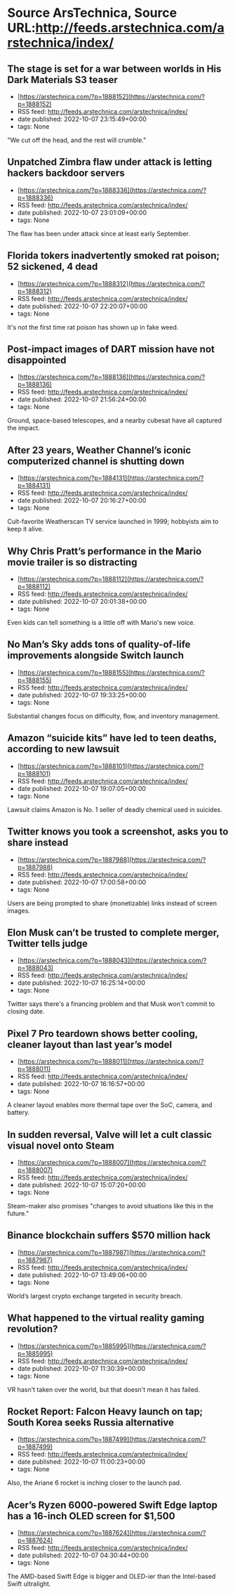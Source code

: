 # Source ArsTechnica, Source URL:http://feeds.arstechnica.com/arstechnica/index/

## The stage is set for a war between worlds in His Dark Materials S3 teaser
 - [https://arstechnica.com/?p=1888152](https://arstechnica.com/?p=1888152)
 - RSS feed: http://feeds.arstechnica.com/arstechnica/index/
 - date published: 2022-10-07 23:15:49+00:00
 - tags: None

"We cut off the head, and the rest will crumble."

## Unpatched Zimbra flaw under attack is letting hackers backdoor servers
 - [https://arstechnica.com/?p=1888336](https://arstechnica.com/?p=1888336)
 - RSS feed: http://feeds.arstechnica.com/arstechnica/index/
 - date published: 2022-10-07 23:01:09+00:00
 - tags: None

The flaw has been under attack since at least early September.

## Florida tokers inadvertently smoked rat poison; 52 sickened, 4 dead
 - [https://arstechnica.com/?p=1888312](https://arstechnica.com/?p=1888312)
 - RSS feed: http://feeds.arstechnica.com/arstechnica/index/
 - date published: 2022-10-07 22:20:07+00:00
 - tags: None

It's not the first time rat poison has shown up in fake weed.

## Post-impact images of DART mission have not disappointed
 - [https://arstechnica.com/?p=1888136](https://arstechnica.com/?p=1888136)
 - RSS feed: http://feeds.arstechnica.com/arstechnica/index/
 - date published: 2022-10-07 21:56:24+00:00
 - tags: None

Ground, space-based telescopes, and a nearby cubesat have all captured the impact.

## After 23 years, Weather Channel’s iconic computerized channel is shutting down
 - [https://arstechnica.com/?p=1884131](https://arstechnica.com/?p=1884131)
 - RSS feed: http://feeds.arstechnica.com/arstechnica/index/
 - date published: 2022-10-07 20:16:27+00:00
 - tags: None

Cult-favorite Weatherscan TV service launched in 1999; hobbyists aim to keep it alive.

## Why Chris Pratt’s performance in the Mario movie trailer is so distracting
 - [https://arstechnica.com/?p=1888112](https://arstechnica.com/?p=1888112)
 - RSS feed: http://feeds.arstechnica.com/arstechnica/index/
 - date published: 2022-10-07 20:01:38+00:00
 - tags: None

Even kids can tell something is a little off with Mario's new voice.

## No Man’s Sky adds tons of quality-of-life improvements alongside Switch launch
 - [https://arstechnica.com/?p=1888155](https://arstechnica.com/?p=1888155)
 - RSS feed: http://feeds.arstechnica.com/arstechnica/index/
 - date published: 2022-10-07 19:33:25+00:00
 - tags: None

Substantial changes focus on difficulty, flow, and inventory management.

## Amazon “suicide kits” have led to teen deaths, according to new lawsuit
 - [https://arstechnica.com/?p=1888101](https://arstechnica.com/?p=1888101)
 - RSS feed: http://feeds.arstechnica.com/arstechnica/index/
 - date published: 2022-10-07 19:07:05+00:00
 - tags: None

Lawsuit claims Amazon is No. 1 seller of deadly chemical used in suicides.

## Twitter knows you took a screenshot, asks you to share instead
 - [https://arstechnica.com/?p=1887988](https://arstechnica.com/?p=1887988)
 - RSS feed: http://feeds.arstechnica.com/arstechnica/index/
 - date published: 2022-10-07 17:00:58+00:00
 - tags: None

Users are being prompted to share (monetizable) links instead of screen images.

## Elon Musk can’t be trusted to complete merger, Twitter tells judge
 - [https://arstechnica.com/?p=1888043](https://arstechnica.com/?p=1888043)
 - RSS feed: http://feeds.arstechnica.com/arstechnica/index/
 - date published: 2022-10-07 16:25:14+00:00
 - tags: None

Twitter says there's a financing problem and that Musk won't commit to closing date.

## Pixel 7 Pro teardown shows better cooling, cleaner layout than last year’s model
 - [https://arstechnica.com/?p=1888011](https://arstechnica.com/?p=1888011)
 - RSS feed: http://feeds.arstechnica.com/arstechnica/index/
 - date published: 2022-10-07 16:16:57+00:00
 - tags: None

A cleaner layout enables more thermal tape over the SoC, camera, and battery.

## In sudden reversal, Valve will let a cult classic visual novel onto Steam
 - [https://arstechnica.com/?p=1888007](https://arstechnica.com/?p=1888007)
 - RSS feed: http://feeds.arstechnica.com/arstechnica/index/
 - date published: 2022-10-07 15:07:20+00:00
 - tags: None

Steam-maker also promises "changes to avoid situations like this in the future."

## Binance blockchain suffers $570 million hack
 - [https://arstechnica.com/?p=1887987](https://arstechnica.com/?p=1887987)
 - RSS feed: http://feeds.arstechnica.com/arstechnica/index/
 - date published: 2022-10-07 13:49:06+00:00
 - tags: None

World’s largest crypto exchange targeted in security breach.

## What happened to the virtual reality gaming revolution?
 - [https://arstechnica.com/?p=1885995](https://arstechnica.com/?p=1885995)
 - RSS feed: http://feeds.arstechnica.com/arstechnica/index/
 - date published: 2022-10-07 11:30:39+00:00
 - tags: None

VR hasn't taken over the world, but that doesn't mean it has failed.

## Rocket Report: Falcon Heavy launch on tap; South Korea seeks Russia alternative
 - [https://arstechnica.com/?p=1887499](https://arstechnica.com/?p=1887499)
 - RSS feed: http://feeds.arstechnica.com/arstechnica/index/
 - date published: 2022-10-07 11:00:23+00:00
 - tags: None

Also, the Ariane 6 rocket is inching closer to the launch pad.

## Acer’s Ryzen 6000-powered Swift Edge laptop has a 16-inch OLED screen for $1,500
 - [https://arstechnica.com/?p=1887624](https://arstechnica.com/?p=1887624)
 - RSS feed: http://feeds.arstechnica.com/arstechnica/index/
 - date published: 2022-10-07 04:30:44+00:00
 - tags: None

The AMD-based Swift Edge is bigger and OLED-ier than the Intel-based Swift ultralight.
